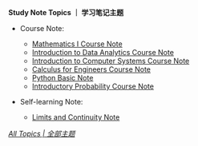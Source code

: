 **Study Note Topics ｜ 学习笔记主题**

* Course Note:
  * [Mathematics I Course Note](https://ultrafish.cn/2022/12/01/mathematics-i-course-note/)
  * [Introduction to Data Analytics Course Note](https://ultrafish.cn/2022/04/30/introduction-to-data-analytics-course-note/)
  * [Introduction to Computer Systems Course Note](https://ultrafish.cn/2022/04/30/introduction-to-computer-systems-course-note/)
  * [Calculus for Engineers Course Note](https://ultrafish.cn/2022/04/28/calculus-for-engineers-course-note/)
  * [Python Basic Note](https://ultrafish.cn/2021/12/18/Python-basic-note/)
  * [Introductory Probability Course Note](https://ultrafish.cn/2021/12/12/introductory-probability-course-note/)

* Self-learning Note:
  * [Limits and Continuity Note](https://ultrafish.cn/2021/12/14/limits-continuity-note/)

[*All Topics | 全部主题*](https://ultrafish.cn/topics/#/)